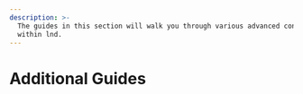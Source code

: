 ```yaml
---
description: >-
  The guides in this section will walk you through various advanced concepts
  within lnd.
---
```


# Additional Guides

